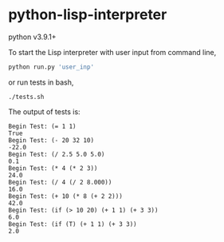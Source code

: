 # python-lisp-interpreter

python v3.9.1+

To start the Lisp interpreter with user input from command line,

```python
python run.py 'user_inp'
```

or run tests in bash,

```
./tests.sh
```
The output of tests is:
```
Begin Test: (= 1 1)
True
Begin Test: (- 20 32 10)
-22.0
Begin Test: (/ 2.5 5.0 5.0)
0.1
Begin Test: (* 4 (* 2 3))
24.0
Begin Test: (/ 4 (/ 2 8.000))
16.0
Begin Test: (+ 10 (* 8 (+ 2 2)))
42.0
Begin Test: (if (> 10 20) (+ 1 1) (+ 3 3))
6.0
Begin Test: (if (T) (+ 1 1) (+ 3 3))
2.0
```
